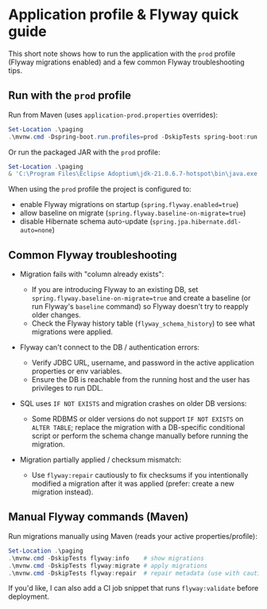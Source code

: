 # Application profile & Flyway quick guide

This short note shows how to run the application with the `prod` profile (Flyway migrations enabled) and a few common Flyway troubleshooting tips.

## Run with the `prod` profile

Run from Maven (uses `application-prod.properties` overrides):

```powershell
Set-Location .\paging
.\mvnw.cmd -Dspring-boot.run.profiles=prod -DskipTests spring-boot:run
```

Or run the packaged JAR with the `prod` profile:

```powershell
Set-Location .\paging
& 'C:\Program Files\Eclipse Adoptium\jdk-21.0.6.7-hotspot\bin\java.exe' -jar -Dspring.profiles.active=prod target\paging-0.0.1-SNAPSHOT.jar
```

When using the `prod` profile the project is configured to:
- enable Flyway migrations on startup (`spring.flyway.enabled=true`)
- allow baseline on migrate (`spring.flyway.baseline-on-migrate=true`)
- disable Hibernate schema auto-update (`spring.jpa.hibernate.ddl-auto=none`)

## Common Flyway troubleshooting

- Migration fails with "column already exists":
  - If you are introducing Flyway to an existing DB, set `spring.flyway.baseline-on-migrate=true` and create a baseline (or run Flyway's `baseline` command) so Flyway doesn't try to reapply older changes.
  - Check the Flyway history table (`flyway_schema_history`) to see what migrations were applied.

- Flyway can't connect to the DB / authentication errors:
  - Verify JDBC URL, username, and password in the active application properties or env variables.
  - Ensure the DB is reachable from the running host and the user has privileges to run DDL.

- SQL uses `IF NOT EXISTS` and migration crashes on older DB versions:
  - Some RDBMS or older versions do not support `IF NOT EXISTS` on `ALTER TABLE`; replace the migration with a DB-specific conditional script or perform the schema change manually before running the migration.

- Migration partially applied / checksum mismatch:
  - Use `flyway:repair` cautiously to fix checksums if you intentionally modified a migration after it was applied (prefer: create a new migration instead).

## Manual Flyway commands (Maven)

Run migrations manually using Maven (reads your active properties/profile):

```powershell
Set-Location .\paging
.\mvnw.cmd -DskipTests flyway:info    # show migrations
.\mvnw.cmd -DskipTests flyway:migrate # apply migrations
.\mvnw.cmd -DskipTests flyway:repair  # repair metadata (use with caution)
```

If you'd like, I can also add a CI job snippet that runs `flyway:validate` before deployment.
